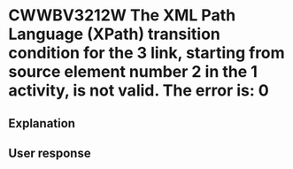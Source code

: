 # CWWBV3212W The XML Path Language (XPath) transition condition for the 3 link, starting from source element number 2 in the 1 activity, is not valid. The error is: 0

## Explanation

## User response